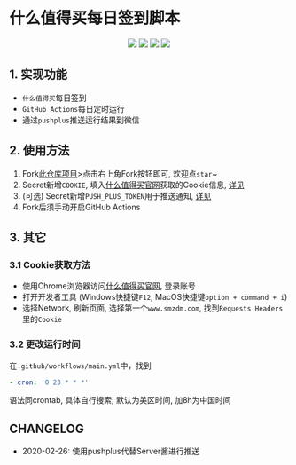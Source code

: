 # 什么值得买每日签到脚本

<p align="center">
    <img src="https://img.shields.io/github/license/easypickings/smzdm">
    <img src="https://img.shields.io/badge/python-v3.9-orange"/>
    <img src="https://img.shields.io/github/last-commit/easypickings/smzdm">
    <img src="https://img.shields.io/github/languages/code-size/easypickings/smzdm">
</p>

## 1. 实现功能
- `什么值得买`每日签到
- `GitHub Actions`每日定时运行
- 通过`pushplus`推送运行结果到微信

## 2. 使用方法
1. Fork[此仓库项目](https://github.com/easypickings/smzdm_bot)>点击右上角Fork按钮即可, 欢迎点`star`~
2. Secret新增`COOKIE`, 填入[什么值得买官网](https://www.smzdm.com/)获取的Cookie信息, [详见](#31-cookie获取方法)
3. (可选) Secret新增`PUSH_PLUS_TOKEN`用于推送通知, [详见](https://pushplus.hxtrip.com/index)
4. Fork后须手动开启GitHub Actions

## 3. 其它
### 3.1 Cookie获取方法
- 使用Chrome浏览器访问[什么值得买官网](https://www.smzdm.com/), 登录账号
- 打开开发者工具 (Windows快捷键`F12`, MacOS快捷键`option + command + i`)
- 选择Network, 刷新页面, 选择第一个`www.smzdm.com`, 找到`Requests Headers`里的`Cookie`
### 3.2 更改运行时间
在`.github/workflows/main.yml`中，找到
```yml
- cron: '0 23 * * *'
```
语法同crontab, 具体自行搜索; 默认为美区时间, 加8h为中国时间

## CHANGELOG
- 2020-02-26: 使用pushplus代替Server酱进行推送